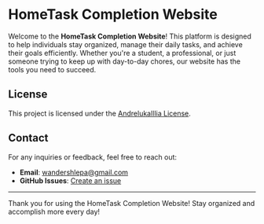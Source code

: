 # HomeTask Completion Website

Welcome to the **HomeTask Completion Website**! This platform is designed to help individuals stay organized, manage their daily tasks, and achieve their goals efficiently. Whether you're a student, a professional, or just someone trying to keep up with day-to-day chores, our website has the tools you need to succeed.

## License

This project is licensed under the [AndrelukaIllia License]().

## Contact

For any inquiries or feedback, feel free to reach out:

- **Email**: wandershlepa@gmail.com
- **GitHub Issues**: [Create an issue]()

---

Thank you for using the HomeTask Completion Website! Stay organized and accomplish more every day!

